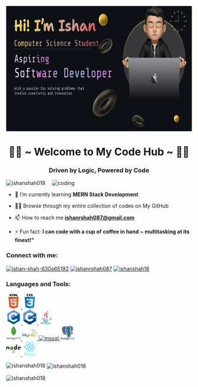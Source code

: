 <img align="top" alt="coding" width="900px" height="340px" src="https://github.com/ishanshah018/ishanshah018/blob/main/GitHub%20banner.png">
<h1 align="center">🙋‍♂️ ~ Welcome to My Code Hub ~ 👨‍💻</h1>
<h3 align="center">Driven by Logic, Powered by Code</h3>
<img align="right" width="380" alt="coding" width="400px" src="https://user-images.githubusercontent.com/55389276/140866485-8fb1c876-9a8f-4d6a-98dc-08c4981eaf70.gif">
<p align="left"> <img src="https://komarev.com/ghpvc/?username=ishanshah018&label=Profile%20views&color=0e75b6&style=flat" alt="ishanshah018" /> </p>

- 🌱 I’m currently learning **MERN Stack Development**

- 👨‍💻 Browse through my entire collection of codes on My GitHub

- 📫 How to reach me **ishanrshah087@gmail.com**

- ⚡ Fun fact: **I can code with a cup of coffee in hand ~ multitasking at its finest!"**

<h3 align="left">Connect with me:</h3>
<p align="left">
<a href="https://linkedin.com/in/ishan-shah-630a65192" target="blank"><img align="center" src="https://raw.githubusercontent.com/rahuldkjain/github-profile-readme-generator/master/src/images/icons/Social/linked-in-alt.svg" alt="ishan-shah-630a65192" height="30" width="40" /></a>
<a href="https://www.hackerrank.com/ishanrshah087" target="blank"><img align="center" src="https://raw.githubusercontent.com/rahuldkjain/github-profile-readme-generator/master/src/images/icons/Social/hackerrank.svg" alt="ishanrshah087" height="30" width="40" /></a>
<a href="https://www.leetcode.com/ishanshah18" target="blank"><img align="center" src="https://raw.githubusercontent.com/rahuldkjain/github-profile-readme-generator/master/src/images/icons/Social/leet-code.svg" alt="ishanshah18" height="30" width="40" /></a>
</p>

<h3 align="left">Languages and Tools:</h3>
<p align="left">
  <a href="https://www.w3.org/html/" target="_blank" rel="noreferrer"> <img src="https://raw.githubusercontent.com/devicons/devicon/master/icons/html5/html5-original-wordmark.svg" alt="html5" width="40" height="40"/> </a>
  <a href="https://www.w3schools.com/css/" target="_blank" rel="noreferrer"> <img src="https://raw.githubusercontent.com/devicons/devicon/master/icons/css3/css3-original-wordmark.svg" alt="css3" width="40" height="40"/> </a>
  <br>
  <a href="https://www.cprogramming.com/" target="_blank" rel="noreferrer"> <img src="https://raw.githubusercontent.com/devicons/devicon/master/icons/c/c-original.svg" alt="c" width="40" height="40"/> </a>
  <a href="https://www.w3schools.com/cpp/" target="_blank" rel="noreferrer"> <img src="https://raw.githubusercontent.com/devicons/devicon/master/icons/cplusplus/cplusplus-original.svg" alt="cplusplus" width="40" height="40"/> </a>
  <a href="https://www.java.com" target="_blank" rel="noreferrer"> <img src="https://raw.githubusercontent.com/devicons/devicon/master/icons/java/java-original.svg" alt="java" width="40" height="40"/> </a>
  <br>
  <a href="https://www.mongodb.com/" target="_blank" rel="noreferrer"> <img src="https://raw.githubusercontent.com/devicons/devicon/master/icons/mongodb/mongodb-original-wordmark.svg" alt="mongodb" width="40" height="40"/> </a>
  <a href="https://www.mysql.com/" target="_blank" rel="noreferrer"> <img src="https://raw.githubusercontent.com/devicons/devicon/master/icons/mysql/mysql-original-wordmark.svg" alt="mysql" width="40" height="40"/> </a>
  <a href="https://www.microsoft.com/en-us/sql-server" target="_blank" rel="noreferrer"> <img src="https://www.svgrepo.com/show/303229/microsoft-sql-server-logo.svg" alt="mssql" width="40" height="40"/> </a>
  <a href="https://www.postgresql.org" target="_blank" rel="noreferrer"> <img src="https://raw.githubusercontent.com/devicons/devicon/master/icons/postgresql/postgresql-original-wordmark.svg" alt="postgresql" width="40" height="40"/> </a>
  <br>
  <a href="https://nodejs.org" target="_blank" rel="noreferrer"> <img src="https://raw.githubusercontent.com/devicons/devicon/master/icons/nodejs/nodejs-original-wordmark.svg" alt="nodejs" width="40" height="40"/> </a>
  <a href="https://reactjs.org/" target="_blank" rel="noreferrer"> <img src="https://raw.githubusercontent.com/devicons/devicon/master/icons/react/react-original-wordmark.svg" alt="react" width="40" height="40"/> </a>
</p>

<p><img align="left" src="https://github-readme-stats.vercel.app/api/top-langs?username=ishanshah018&show_icons=true&locale=en&layout=compact" alt="ishanshah018" /></p>

<p>&nbsp;<img align="center" src="https://github-readme-stats.vercel.app/api?username=ishanshah018&show_icons=true&locale=en" alt="ishanshah018" /></p>

<p><img align="center" src="https://github-readme-streak-stats.herokuapp.com/?user=ishanshah018&" alt="ishanshah018" /></p>
